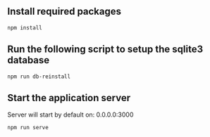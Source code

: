 ## Install required packages
```
npm install
```

## Run the following script to setup the sqlite3 database
```
npm run db-reinstall
```

## Start the application server
Server will start by default on: 0.0.0.0:3000
```
npm run serve
```
